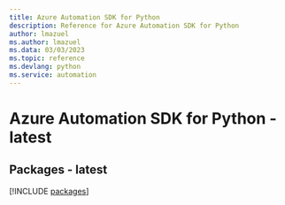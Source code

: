 ```yaml
---
title: Azure Automation SDK for Python
description: Reference for Azure Automation SDK for Python
author: lmazuel
ms.author: lmazuel
ms.data: 03/03/2023
ms.topic: reference
ms.devlang: python
ms.service: automation
---
```

# Azure Automation SDK for Python - latest
## Packages - latest
[!INCLUDE [packages](automation-index.md)]